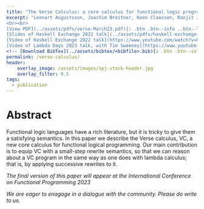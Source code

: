 ```yaml
---
title: "The Verse Calculus: a core calculus for functional logic programming"
excerpt: "Lennart Augustsson, Joachim Breitner, Koen Claessen, Ranjit Jhala, Simon Peyton Jones, Olin Shivers, Tim Sweeney, Epic Games <br><br><em>Draft, not a finished work</em>
<br><br>
[View PDF](../assets/pdfs/verse-March23.pdf){: .btn .btn--info ..btn--large}
[Slides of Haskell Exchange 2022 talk](../assets/pdfs/haskell-exchange-22.pdf){: .btn .btn--info ..btn--large}
[Video of Haskell Exchange 2022 talk](https://www.youtube.com/watch?v=832JF1o7Ck8){: .btn .btn--info ..btn--large}
[Video of Lambda Days 2023 talk, with Tim Sweeney](https://www.youtube.com/watch?v=OJv8rFap0Nw){: .btn .btn--info ..btn--large}"
<!-- [Download BibTex](../assets/bibtex/<bibfile>.bib){: .btn .btn--info ..btn--large} -->
permalink: /verse-calculus/
header:
    overlay_image: /assets/images/spj-stock-header.jpg
    overlay_filter: 0.5
tags:
  - publication
---
```


# Abstract
<!-- this H1 (denoted by the single octothorpe before the word 'Abstract') should remain unchanged. -->
  <!-- Note: Make sure to enter at least twice to create seperate lines for the page. -->
  Functional logic languages have a rich literature, but it is tricky
  to give them a satisfying semantics.  In this paper we describe the
  Verse calculus, VC, a new core calculus for functional
  logical programming. Our main contribution is to equip VC with a
  small-step rewrite semantics, so that we can reason
  about a VC program in the same way as one does with lambda
  calculus; that is, by applying successive rewrites to it.

*The final version of this paper will appear at the International Conference on Functional Programming 2023*

*We are eager to enagage in a dialogue with the community.  Please do write to us.*

